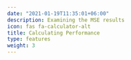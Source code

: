 ```yaml
---
date: "2021-01-19T11:35:01+06:00"
description: Examining the MSE results
icon: fas fa-calculator-alt
title: Calculating Performance
type: features
weight: 3
---
```

